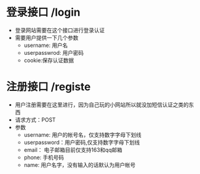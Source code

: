 # 登录接口 /login

- 登录网站需要在这个接口进行登录认证
- 需要用户提供一下几个参数
  - username: 用户名
  - userpasswrod: 用户密码
  - cookie:保存认证数据
 
 
 # 注册接口 /registe
 - 用户注册需要在这里进行，因为自己玩的小网站所以就没加短信认证之类的东西
 - 请求方式：POST
 - 参数
   - username: 用户的帐号名，仅支持数字字母下划线
   - userpassword：用户密码,仅支持数字字母下划线
   - email： 电子邮箱目前仅支持163和qq邮箱
   - phone: 手机号码
   - name: 用户名字，没有输入的话默认为用户帐号